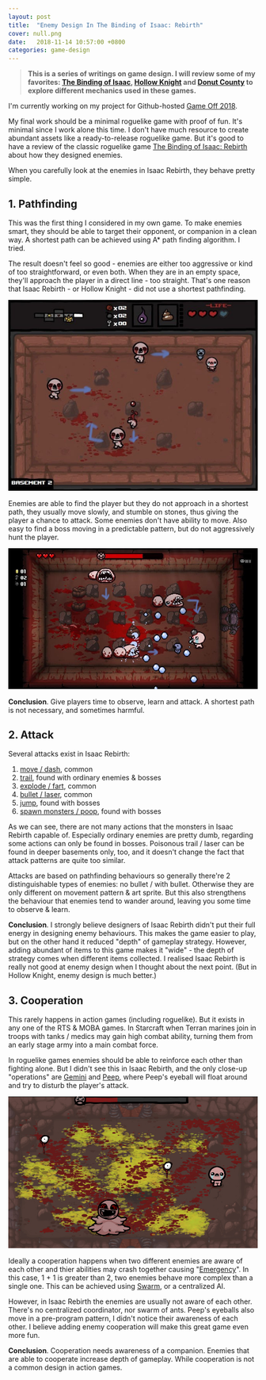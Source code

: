 ```yaml
---
layout: post
title:  "Enemy Design In The Binding of Isaac: Rebirth"
cover: null.png
date:   2018-11-14 10:57:00 +0800
categories: game-design
---
```


> **This is a series of writings on game design. I will review some of my favorites: [The Binding of Isaac](), [Hollow Knight]() and [Donut County]() to explore different mechanics used in these games.**

I'm currently working on my project for Github-hosted [Game Off 2018](https://itch.io/jam/game-off-2018).

My final work should be a minimal roguelike game with proof of fun. It's minimal since I work alone this time. 
I don't have much resource to create abundant assets like a ready-to-release roguelike game. 
But it's good to have a review of the classic roguelike game [The Binding of Isaac: Rebirth](https://store.steampowered.com/app/250900/The_Binding_of_Isaac_Rebirth/) about how they designed enemies.

When you carefully look at the enemies in Isaac Rebirth, they behave pretty simple.

## 1. Pathfinding

This was the first thing I considered in my own game. To make enemies smart, they should be able to target their opponent, or companion in a clean way. A shortest path can be achieved using A* path finding algorithm. I tried.

The result doesn't feel so good - enemies are either too aggressive or kind of too straightforward, or even both. When they are in an empty space, they'll approach the player in a direct line - too straight. That's one reason that Isaac Rebirth - or Hollow Knight - did not use a shortest pathfinding.

<img src="/images/isaac/1.jpg" alt="" width="640px"/>

Enemies are able to find the player but they do not approach in a shortest path, they usually move slowly, and stumble on stones, thus giving the player a chance to attack. Some enemies don't have ability to move. Also easy to find a boss moving in a predictable pattern, but do not aggressively hunt the player. 

<img src="/images/isaac/2.jpg" alt="" width="640px"/>

**Conclusion**. Give players time to observe, learn and attack. A shortest path is not necessary, and sometimes harmful.

## 2. Attack

Several attacks exist in Isaac Rebirth:

1. [move / dash](https://bindingofisaacrebirth.gamepedia.com/Gurglings), common
2. [trail](https://bindingofisaacrebirth.gamepedia.com/Peep), found with ordinary enemies & bosses
3. [explode / fart](https://bindingofisaacrebirth.gamepedia.com/Mega_Fatty), common
4. [bullet / laser](https://bindingofisaacrebirth.gamepedia.com/Gemini), common
5. [jump](https://bindingofisaacrebirth.gamepedia.com/Gurdy), found with bosses
6. [spawn monsters / poop](https://bindingofisaacrebirth.gamepedia.com/The_Duke_of_Flies), found with bosses

As we can see, there are not many actions that the monsters in Isaac Rebirth capable of. Especially ordinary enemies are pretty dumb, regarding some actions can only be found in bosses. Poisonous trail / laser can be found in deeper basements only, too, and it doesn't change the fact that attack patterns are quite too similar. 

Attacks are based on pathfinding behaviours so generally there're 2 distinguishable types of enemies: no bullet / with bullet. Otherwise they are only different on movement pattern & art sprite. But this also strengthens the behaviour that enemies tend to wander around, leaving you some time to observe & learn.

**Conclusion**. I strongly believe designers of Isaac Rebirth didn't put their full energy in designing enemy behaviours. This makes the game easier to play, but on the other hand it reduced "depth" of gameplay strategy. However, adding abundant of items to this game makes it "wide" - the depth of strategy comes when different items collected. I realised Isaac Rebirth is really not good at enemy design when I thought about the next point. (But in Hollow Knight, enemy design is much better.)

## 3. Cooperation

This rarely happens in action games (including roguelike). But it exists in any one of the RTS & MOBA games. In Starcraft when Terran marines join in troops with tanks / medics may gain high combat ability, turning them from an early stage army into a main combat force.

In roguelike games enemies should be able to reinforce each other than fighting alone. But I didn't see this in Isaac Rebirth, and the only close-up "operations" are [Gemini](https://bindingofisaacrebirth.gamepedia.com/Gemini) and [Peep](https://bindingofisaacrebirth.gamepedia.com/Peep), where Peep's eyeball will float around and try to disturb the player's attack.

<img src="/images/isaac/3.jpg" alt="" width="640px"/>

Ideally a cooperation happens when two different enemies are aware of each other and thier abilities may crash together causing "[Emergency](https://en.wikipedia.org/wiki/Emergence)". In this case, 1 + 1 is greater than 2, two enemies behave more complex than a single one. This can be achieved using [Swarm](https://en.wikipedia.org/wiki/Swarm_intelligence), or a centralized AI.

However, in Isaac Rebirth the enemies are usually not aware of each other. There's no centralized coordinator, nor swarm of ants. Peep's eyeballs also move in a pre-program pattern, I didn't notice their awareness of each other. I believe adding enemy cooperation will make this great game even more fun.

**Conclusion**. Cooperation needs awareness of a companion. Enemies that are able to cooperate increase depth of gameplay. While cooperation is not a common design in action games.

